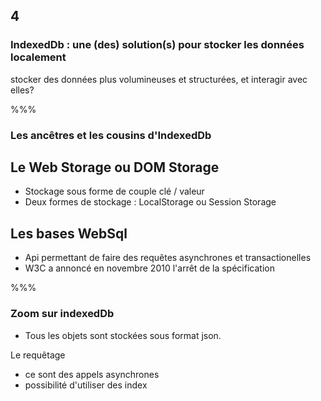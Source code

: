 <!-- .slide: data-background-image="images/pwa.png" data-background-size="600px" class="chapter" -->

## 4

### IndexedDb : une (des) solution(s) pour stocker les données localement

stocker des données plus volumineuses et structurées, et interagir avec elles?

%%%

<!-- .slide: class="slide" data-background-color="#7580ba" -->

### Les ancêtres et les cousins d'IndexedDb

## Le Web Storage ou DOM Storage

- Stockage sous forme de couple clé / valeur
- Deux formes de stockage : LocalStorage ou Session Storage

## Les bases WebSql

- Api permettant de faire des requêtes asynchrones et transactionelles
- W3C a annoncé en novembre 2010 l'arrêt de la spécification

%%%

<!-- .slide: class="slide" data-background-color="#7580ba" -->

### Zoom sur indexedDb

- Tous les objets sont stockées sous format json.

Le requêtage

- ce sont des appels asynchrones
- possibilité d'utiliser des index

